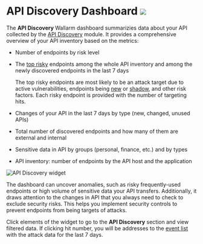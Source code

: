 # API Discovery Dashboard <a href="../../../about-wallarm/subscription-plans/#subscription-plans"><img src="../../../images/api-security-tag.svg" style="border: none;"></a>

The **API Discovery** Wallarm dashboard summarizies data about your API collected by the [API Discovery](../../api-discovery/overview.md) module. It provides a comprehensive overview of your API inventory based on the metrics:

* Number of endpoints by risk level
* The [top risky](../../api-discovery/overview.md#endpoint-risk-score) endpoints among the whole API inventory and among the newly discovered endpoints in the last 7 days

    The top risky endpoints are most likely to be an attack target due to active vulnerabilities, endpoints being [new](../../api-discovery/overview.md#tracking-changes-in-api) or [shadow](../../api-discovery/overview.md#shadow-orphan-and-zombie-apis), and other risk factors. Each risky endpoint is provided with the number of targeting hits.
            
* Changes of your API in the last 7 days by type (new, changed, unused APIs)
* Total number of discovered endpoints and how many of them are external and internal
* Sensitive data in API by groups (personal, finance, etc.) and by types
* API inventory: number of endpoints by the API host and the application

![API Discovery widget](../../images/user-guides/dashboard/api-discovery-widget.png)

The dashboard can uncover anomalies, such as risky frequently-used endpoints or high volume of sensitive data your API transfers. Additionally, it draws attention to the changes in API that you always need to check to exclude security risks. This helps you implement security controls to prevent endpoints from being targets of attacks.

Click elements of the widget to go to the **API Discovery** section and view filtered data. If clicking hit number, you will be addresses to the [event list](../events/check-attack.md) with the attack data for the last 7 days.
